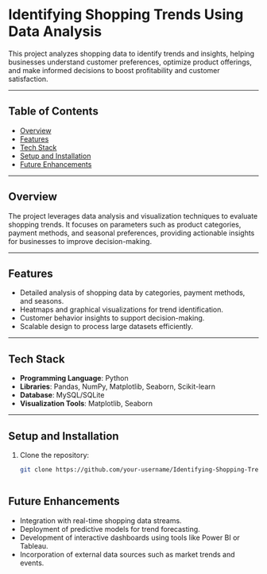 # Identifying Shopping Trends Using Data Analysis

This project analyzes shopping data to identify trends and insights, helping businesses understand customer preferences, optimize product offerings, and make informed decisions to boost profitability and customer satisfaction.

---

## Table of Contents
- [Overview](#overview)
- [Features](#features)
- [Tech Stack](#tech-stack)
- [Setup and Installation](#setup-and-installation)
- [Future Enhancements](#future-enhancements)


---

## Overview
The project leverages data analysis and visualization techniques to evaluate shopping trends. It focuses on parameters such as product categories, payment methods, and seasonal preferences, providing actionable insights for businesses to improve decision-making.

---

## Features
- Detailed analysis of shopping data by categories, payment methods, and seasons.
- Heatmaps and graphical visualizations for trend identification.
- Customer behavior insights to support decision-making.
- Scalable design to process large datasets efficiently.

---

## Tech Stack
- **Programming Language**: Python
- **Libraries**: Pandas, NumPy, Matplotlib, Seaborn, Scikit-learn
- **Database**: MySQL/SQLite
- **Visualization Tools**: Matplotlib, Seaborn

---

## Setup and Installation

1. Clone the repository:
   ```bash
   git clone https://github.com/your-username/Identifying-Shopping-Trends.git



## Future Enhancements
- Integration with real-time shopping data streams.
- Deployment of predictive models for trend forecasting.
- Development of interactive dashboards using tools like Power BI or Tableau.
- Incorporation of external data sources such as market trends and events.


